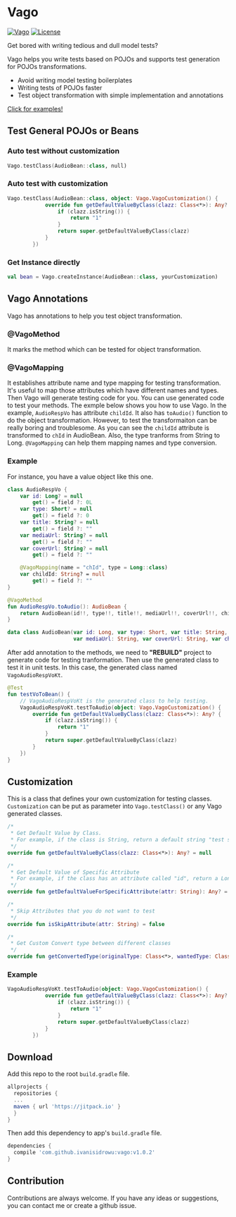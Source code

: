 # Vago

[![Vago](https://jitpack.io/v/ivanisidrowu/vago.svg)](https://jitpack.io/#ivanisidrowu/vago)
[![License](https://img.shields.io/badge/License-Apache%202.0-blue.svg)](https://opensource.org/licenses/Apache-2.0)

Get bored with writing tedious and dull model tests?

Vago helps you write tests based on POJOs and supports test generation for POJOs transformations.

* Avoid writing model testing boilerplates
* Writing tests of POJOs faster
* Test object transformation with simple implementation and annotations

[Click for examples!](https://github.com/ivanisidrowu/vago/tree/master/app/src/test/java/tw/invictus/vago)

## Test General POJOs or Beans

### Auto test without customization
```kotlin
Vago.testClass(AudioBean::class, null)
```
### Auto test with customization
```kotlin
Vago.testClass(AudioBean::class, object: Vago.VagoCustomization() {
            override fun getDefaultValueByClass(clazz: Class<*>): Any? {
                if (clazz.isString()) {
                    return "1"
                }
                return super.getDefaultValueByClass(clazz)
            }
        })
```
### Get Instance directly
```kotlin
val bean = Vago.createInstance(AudioBean::class, yourCustomization)
```
## Vago Annotations
Vago has annotations to help you test object transformation. 

### @VagoMethod
It marks the method which can be tested for object transformation.

### @VagoMapping
It establishes attribute name and type mapping for testing transformation. It's useful to map those attributes which have different names and types. Then Vago will generate testing code for you. You can use generated code to test your methods. The exmple below shows you how to use Vago. In the example, ```AudioRespVo``` has attribute ```childId```. It also has ```toAudio()``` function to do the object transformation. However, to test the transformaiton can be really boring and troublesome. As you can see the ```childId``` attribute is transformed to ```chId``` in AudioBean. Also, the type tranforms from String to Long. ```@VagoMapping``` can help them mapping names and type conversion.

### Example
For instance, you have a value object like this one.

```kotlin
class AudioRespVo {
    var id: Long? = null
        get() = field ?: 0L
    var type: Short? = null
        get() = field ?: 0
    var title: String? = null
        get() = field ?: ""
    var mediaUrl: String? = null
        get() = field ?: ""
    var coverUrl: String? = null
        get() = field ?: ""

    @VagoMapping(name = "chId", type = Long::class)
    var childId: String? = null
        get() = field ?: ""
}

@VagoMethod
fun AudioRespVo.toAudio(): AudioBean {
    return AudioBean(id!!, type!!, title!!, mediaUrl!!, coverUrl!!, childId!!.toLong())
}
```

```kotlin
data class AudioBean(var id: Long, var type: Short, var title: String,
                     var mediaUrl: String, var coverUrl: String, var chId: Long)
```

After add annotation to the methods, we need to **"REBUILD"** project to generate code for testing tranformation.
Then use the generated class to test it in unit tests. In this case, the generated class named ```VagoAudioRespVoKt```.

```kotlin
@Test
fun testVoToBean() {
    // VagoAudioRespVoKt is the generated class to help testing.
    VagoAudioRespVoKt.testToAudio(object: Vago.VagoCustomization() {
        override fun getDefaultValueByClass(clazz: Class<*>): Any? {
            if (clazz.isString()) {
                return "1"
            }
            return super.getDefaultValueByClass(clazz)
        }
    })
}
```

## Customization
This is a class that defines your own customization for testing classes. ```Customization``` can be put as parameter into ```Vago.testClass()``` or any Vago generated classes.

```kotlin
/*
 * Get Default Value by Class.
 * For example, if the class is String, return a default string "test string".
 */
override fun getDefaultValueByClass(clazz: Class<*>): Any? = null

/*
 * Get Default Value of Specific Attribute
 * For example, if the class has an attribute called "id", return a Long with 0L value.
 */
override fun getDefaultValueForSpecificAttribute(attr: String): Any? = null

/*
 * Skip Attributes that you do not want to test
 */
override fun isSkipAttribute(attr: String) = false

/*
 * Get Custom Convert type between different classes
 */
override fun getConvertedType(originalType: Class<*>, wantedType: Class<*>): Any? = null
```
### Example

```kotlin
VagoAudioRespVoKt.testToAudio(object: Vago.VagoCustomization() {
            override fun getDefaultValueByClass(clazz: Class<*>): Any? {
                if (clazz.isString()) {
                    return "1"
                }
                return super.getDefaultValueByClass(clazz)
            }
        })
```

## Download
Add this repo to the root ```build.gradle``` file.
```gradle
allprojects {
  repositories {
  ...
  maven { url 'https://jitpack.io' }
  }
}
```
Then add this dependency to app's ```build.gradle``` file.
```gradle
dependencies {
  compile 'com.github.ivanisidrowu:vago:v1.0.2'
}
```

## Contribution
Contributions are always welcome. If you have any ideas or suggestions, you can contact me or create a github issue.
